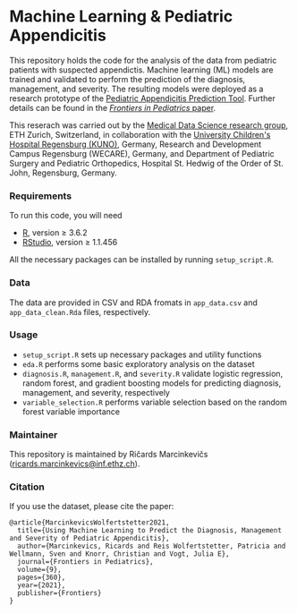 # Machine Learning & Pediatric Appendicitis

This repository holds the code for the analysis of the data from pediatric patients with suspected appendictis. Machine learning (ML) models are trained and validated to perform the prediction of the diagnosis, management, and severity. The resulting models were deployed as a research prototype of the [Pediatric Appendicitis Prediction Tool](https://papt.inf.ethz.ch/). Further details can be found in the [*Frontiers in Pediatrics* paper](https://www.frontiersin.org/articles/10.3389/fped.2021.662183/full).

This reserach was carried out by the [Medical Data Science research group](https://mds.inf.ethz.ch/), ETH Zurich, Switzerland, in collaboration with the [University Children's Hospital Regensburg (KUNO)](https://www.barmherzige-hedwig.de/kinderchirurgie-und-kinderorthopaedie/ueber-uns.html), Germany, Research and Development Campus Regensburg (WECARE), Germany, and Department of Pediatric Surgery and Pediatric Orthopedics, Hospital St. Hedwig of the Order of St. John, Regensburg, Germany.

### Requirements

To run this code, you will need
- [R](https://www.r-project.org/), version ≥ 3.6.2
- [RStudio](https://rstudio.com/), version ≥ 1.1.456

All the necessary packages can be installed by running `setup_script.R`.


### Data

The data are provided in CSV and RDA fromats in `app_data.csv` and `app_data_clean.Rda` files, respectively.

### Usage

- `setup_script.R` sets up necessary packages and utility functions
- `eda.R` performs some basic exploratory analysis on the dataset
- `diagnosis.R`, `management.R`, and `severity.R` validate logistic regression, random forest, and gradient boosting models for predicting diagnosis, management, and severity, respectively
- `variable_selection.R` performs variable selection based on the random forest variable importance

### Maintainer 

This repository is maintained by Ričards Marcinkevičs ([ricards.marcinkevics@inf.ethz.ch](mailto:ricards.marcinkevics@inf.ethz.ch)).

### Citation

If you use the dataset, please cite the paper:
```
@article{MarcinkevicsWolfertstetter2021,
  title={Using Machine Learning to Predict the Diagnosis, Management and Severity of Pediatric Appendicitis},
  author={Marcinkevics, Ricards and Reis Wolfertstetter, Patricia and Wellmann, Sven and Knorr, Christian and Vogt, Julia E},
  journal={Frontiers in Pediatrics},
  volume={9},
  pages={360},
  year={2021},
  publisher={Frontiers}
}
```
